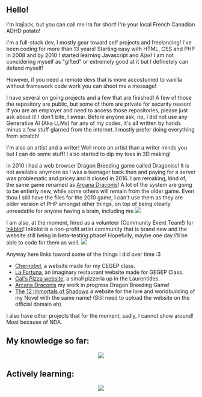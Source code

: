 <h2> Hello! </h2> 
I'm Irajiack, but you can call me Ira for short! 
I'm your local French Canadian ADHD potato! 

I'm a full-stack dev, I mostly gear toward self projects and freelancing! I've been coding for more than 13 years! Starting easy with HTML, CSS and PHP in 2008 and by 2010 I started learning Javascript and Ajax! I am not concidering myself as "gifted" or extremely good at it but I definetely can defend myself! 

However, if you need a remote devs that is more accostumed to vanilla without framework code work you can shoot me a message! 

I have several on going projects and a few that are finished! A few of those the repository are public, but some of them are private for security reason! If you are an employer and need to access those repositories, please just ask about it! I don't bite, I swear. Before anyone ask, no, I did not use any Generative AI (Aka LLMs) for any of my codes, it's all written by hands minus a few stuff glarned from the internet. I mostly prefer doing everything from scratch! 

I'm also an artist and a writer! Well more an artist than a writer minds you but I can do some stuff! I also started to dip my toes in 3D making!

in 2010 i had a web browser Dragon Breeding game called Dragoniss! It is not available anymore as I was a teenager back then and paying for a server was problematic and pricey and it closed in 2016. 
I am remaking, kind of, the same game renamed as <a href="https://arcanadraconis.ca/">Arcana Draconis</a>! A lot of the system are going to be entierly new, while some others will remain from the older game. Even thou I still have the files for the 2010 game, I can't use them as they are older version of PHP amongst other things, on top of being clearly unreadable for anyone having a brain, including me <img src="https://cdn.discordapp.com/emojis/1049110600145448980.webp?size=96&quality=lossless">

I am also, at the moment, hired as a volunteer (Community Event Team!) for <a href="https://inkblot.art" target="_blank">Inkblot</a>! 
Inkblot is a non-profit artist community that is brand new and the website still being in beta-testing phase! Hopefully, maybe one day I'll be able to code for them as well. <img src="https://cdn.discordapp.com/emojis/1112828851417002024.webp?size=40&quality=lossless">

Anyway here links toward some of the things I did over time :3 

<ul>
  <li><a href="https://irajiack.github.io/TP2_CamilleElisabethBleau_CarmenFerlatte/" target="_blank">Chernobyl</a>, a website made for my CEGEP class.</li>
  <li><a href="https://github.com/Irajiack/LaFortuna" target="_blank">La Fortuna</a>, an imaginary restaurant website made for GEGEP Class. </li>
  <li><a href="https://www.calspizza.ca/" target="_blank">Cal's Pizza website</a>, a small pizzeria up in the Laurentides.</li>
  <li><a href="https://arcanadraconis.ca/" target="_blank">Arcana Draconis</a>  my work in progress Dragon Breeding Game!</li>
  <li><a href="https://12immortalsofshadows.com/" target="_blank">The 12 Immortals of Shadows</a> a website for the lore and worldbuilding of my Novel with the same name! (Still need to upload the website on the official domain eh)</li>
</ul>
I also have other projects that for the moment, sadly, I cannot show around! Most because of NDA.


<h2>My knowledge so far:</h2>
<p align="center">
  <a href="https://skillicons.dev">
    <img src="https://skillicons.dev/icons?i=html,css,js,php,jquery,mysql,figma,ps,vscode,wordpress" />
  </a>
</p>

<h2>Actively learning:</h2>

<p align="center">
  <a href="https://skillicons.dev">
    <img src="https://skillicons.dev/icons?i=blender,flutter,dart,react,angular" />
  </a>
</p>



